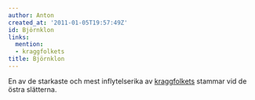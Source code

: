 ```yaml
---
author: Anton
created_at: '2011-01-05T19:57:49Z'
id: Björnklon
links:
  mention:
  - kraggfolkets
title: Björnklon
---
```


En av de starkaste och mest inflytelserika av [kraggfolkets] stammar vid de östra slätterna.

  [kraggfolkets]: kraggfolkets
